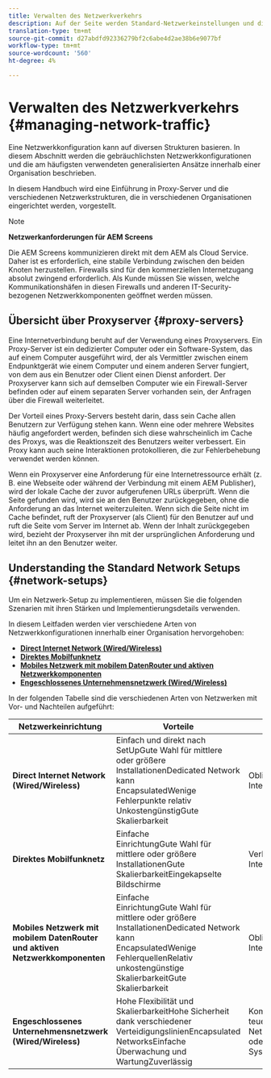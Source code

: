 ```yaml
---
title: Verwalten des Netzwerkverkehrs
description: Auf der Seite werden Standard-Netzwerkeinstellungen und die Verwaltung des Netzwerkverkehrs beschrieben.
translation-type: tm+mt
source-git-commit: d27abdfd92336279bf2c6abe4d2ae38b6e9077bf
workflow-type: tm+mt
source-wordcount: '560'
ht-degree: 4%

---
```



# Verwalten des Netzwerkverkehrs {#managing-network-traffic}

Eine Netzwerkkonfiguration kann auf diversen Strukturen basieren. In diesem Abschnitt werden die gebräuchlichsten Netzwerkkonfigurationen und die am häufigsten verwendeten generalisierten Ansätze innerhalb einer Organisation beschrieben.

In diesem Handbuch wird eine Einführung in Proxy-Server und die verschiedenen Netzwerkstrukturen, die in verschiedenen Organisationen eingerichtet werden, vorgestellt.

>[!NOTE]
>
>**Netzwerkanforderungen für AEM Screens**
>
>Die AEM Screens kommunizieren direkt mit dem AEM als Cloud Service. Daher ist es erforderlich, eine stabile Verbindung zwischen den beiden Knoten herzustellen. Firewalls sind für den kommerziellen Internetzugang absolut zwingend erforderlich. Als Kunde müssen Sie wissen, welche Kommunikationshäfen in diesen Firewalls und anderen IT-Security-bezogenen Netzwerkkomponenten geöffnet werden müssen.

## Übersicht über Proxyserver {#proxy-servers}

Eine Internetverbindung beruht auf der Verwendung eines Proxyservers. Ein Proxy-Server ist ein dedizierter Computer oder ein Software-System, das auf einem Computer ausgeführt wird, der als Vermittler zwischen einem Endpunktgerät wie einem Computer und einem anderen Server fungiert, von dem aus ein Benutzer oder Client einen Dienst anfordert. Der Proxyserver kann sich auf demselben Computer wie ein Firewall-Server befinden oder auf einem separaten Server vorhanden sein, der Anfragen über die Firewall weiterleitet.

Der Vorteil eines Proxy-Servers besteht darin, dass sein Cache allen Benutzern zur Verfügung stehen kann. Wenn eine oder mehrere Websites häufig angefordert werden, befinden sich diese wahrscheinlich im Cache des Proxys, was die Reaktionszeit des Benutzers weiter verbessert. Ein Proxy kann auch seine Interaktionen protokollieren, die zur Fehlerbehebung verwendet werden können.

Wenn ein Proxyserver eine Anforderung für eine Internetressource erhält (z. B. eine Webseite oder während der Verbindung mit einem AEM Publisher), wird der lokale Cache der zuvor aufgerufenen URLs überprüft. Wenn die Seite gefunden wird, wird sie an den Benutzer zurückgegeben, ohne die Anforderung an das Internet weiterzuleiten. Wenn sich die Seite nicht im Cache befindet, ruft der Proxyserver (als Client) für den Benutzer auf und ruft die Seite vom Server im Internet ab. Wenn der Inhalt zurückgegeben wird, bezieht der Proxyserver ihn mit der ursprünglichen Anforderung und leitet ihn an den Benutzer weiter.

## Understanding the Standard Network Setups {#network-setups}

Um ein Netzwerk-Setup zu implementieren, müssen Sie die folgenden Szenarien mit ihren Stärken und Implementierungsdetails verwenden.

In diesem Leitfaden werden vier verschiedene Arten von Netzwerkkonfigurationen innerhalb einer Organisation hervorgehoben:

* **[Direct Internet Network (Wired/Wireless)](/help/using/direct-internet-network.md)**
* **[Direktes Mobilfunknetz](/help/using/mobile-network.md)**
* **[Mobiles Netzwerk mit mobilem DatenRouter und aktiven Netzwerkkomponenten](/help/using/mobile-network-router.md)**
* **[Engeschlossenes Unternehmensnetzwerk (Wired/Wireless)](/help/using/enclosed-corporate-network.md)**

In der folgenden Tabelle sind die verschiedenen Arten von Netzwerken mit Vor- und Nachteilen aufgeführt:

| Netzwerkeinrichtung | Vorteile | Nachteile |
|--- |--- |--- |
| **Direct Internet Network (Wired/Wireless)** | Einfach und direkt nach<br>SetUpGute Wahl für mittlere oder größere<br>InstallationenDedicated Network kann<br>EncapsulatedWenige<br>Fehlerpunkte relativ<br>UnkostengünstigGute Skalierbarkeit | Obligatorischer Internet-Datenplan |
| **Direktes Mobilfunknetz** | Einfache<br>EinrichtungGute Wahl für mittlere oder größere<br>InstallationenGute<br>SkalierbarkeitEingekapselte Bildschirme | Verbindliche Internetverbindung |
| **Mobiles Netzwerk mit mobilem DatenRouter und aktiven Netzwerkkomponenten** | Einfache<br>EinrichtungGute Wahl für mittlere oder größere<br>InstallationenDedicated Network kann<br>EncapsulatedWenige<br>FehlerquellenRelativ<br>unkostengünstige SkalierbarkeitGute Skalierbarkeit | Obligatorischer Internet-Datenplan |
| **Engeschlossenes Unternehmensnetzwerk (Wired/Wireless)** | Hohe Flexibilität und<br>SkalierbarkeitHohe Sicherheit dank verschiedener<br>VerteidigungslinienEncapsulated<br>NetworksEinfache Überwachung und<br>WartungZuverlässig | Kompliziert und<br>teuerEmpfohlen für Netzwerkspezialisten oder Systemintegratoren |
